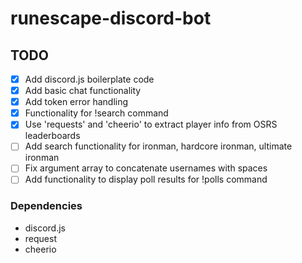 # runescape-discord-bot

## TODO

- [x] Add discord.js boilerplate code
- [x] Add basic chat functionality
- [x] Add token error handling
- [x] Functionality for !search command
- [x] Use 'requests' and 'cheerio' to extract player info from OSRS leaderboards
- [ ] Add search functionality for ironman, hardcore ironman, ultimate ironman
- [ ] Fix argument array to concatenate usernames with spaces
- [ ] Add functionality to display poll results for !polls command

### Dependencies

- discord.js
- request
- cheerio

